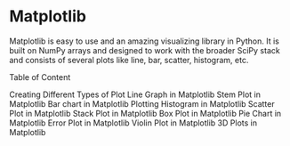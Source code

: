 # Matplotlib 
Matplotlib is easy to use and an amazing visualizing library in Python. It is built on NumPy arrays and designed to work with the broader SciPy stack and consists of several plots like line, bar, scatter, histogram, etc. 

Table of Content

Creating Different Types of Plot
Line Graph in Matplotlib
Stem Plot in Matplotlib
Bar chart in Matplotlib
Plotting Histogram in Matplotlib
Scatter Plot in Matplotlib
Stack Plot in Matplotlib
Box Plot in Matplotlib
Pie Chart in Matplotlib
Error Plot in Matplotlib
Violin Plot in Matplotlib
3D Plots in Matplotlib


